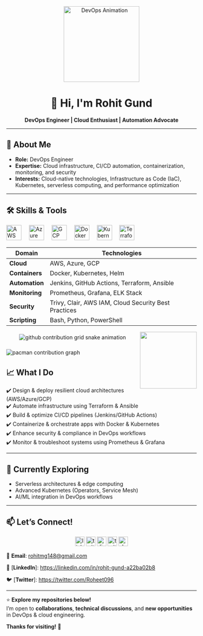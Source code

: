 <div align="center">
  <img height="200" src="YOUR_CHOSEN_GIF_URL" alt="DevOps Animation"/>
</div>

<h1 align="center">👋 Hi, I'm Rohit Gund</h1>
<p align="center"><strong>DevOps Engineer | Cloud Enthusiast | Automation Advocate</strong></p>

---

## 🚀 About Me  
- **Role:** DevOps Engineer  
- **Expertise:** Cloud infrastructure, CI/CD automation, containerization, monitoring, and security  
- **Interests:** Cloud-native technologies, Infrastructure as Code (IaC), Kubernetes, serverless computing, and performance optimization  

---

## 🛠️ Skills & Tools  

<div align="left">
  <img src="https://cdn.jsdelivr.net/gh/devicons/devicon/icons/amazonwebservices/amazonwebservices-line-wordmark.svg" height="40" alt="AWS logo" />
  <img width="12" />
  <img src="https://cdn.jsdelivr.net/gh/devicons/devicon/icons/azure/azure-original.svg" height="40" alt="Azure logo" />
  <img width="12" />
  <img src="https://cdn.jsdelivr.net/gh/devicons/devicon/icons/googlecloud/googlecloud-original.svg" height="40" alt="GCP logo" />
  <img width="12" />
  <img src="https://cdn.jsdelivr.net/gh/devicons/devicon/icons/docker/docker-original.svg" height="40" alt="Docker logo" />
  <img width="12" />
  <img src="https://cdn.jsdelivr.net/gh/devicons/devicon/icons/kubernetes/kubernetes-plain.svg" height="40" alt="Kubernetes logo" />
  <img width="12" />
  <img src="https://cdn.jsdelivr.net/gh/devicons/devicon/icons/terraform/terraform-original.svg" height="40" alt="Terraform logo" />
</div>

| **Domain**        | **Technologies**                                          |
|------------------|------------------------------------------------------------|
| **Cloud**         | AWS, Azure, GCP                                           |
| **Containers**    | Docker, Kubernetes, Helm                                  |
| **Automation**    | Jenkins, GitHub Actions, Terraform, Ansible               |
| **Monitoring**    | Prometheus, Grafana, ELK Stack                            |
| **Security**      | Trivy, Clair, AWS IAM, Cloud Security Best Practices      |
| **Scripting**     | Bash, Python, PowerShell                                  |


<img align="right" height="150" src="https://user-images.githubusercontent.com/74038190/212749447-bfb7e725-6987-49d9-ae85-2015e3e7cc41.gif" />

###

<div align="center">
  <picture>
    <source media="(prefers-color-scheme: dark)" srcset="https://raw.githubusercontent.com/hasanmonsur/hasanmonsur/main/github-user-contribution.svg">
    <source media="(prefers-color-scheme: light)" srcset="https://raw.githubusercontent.com/hasanmonsur/hasanmonsur/main/github-user-contribution.svg">
    <img alt="github contribution grid snake animation" src="https://raw.githubusercontent.com/hasanmonsur/hasanmonsur/main/github-user-contribution.svg">
  </picture>
</div>

###

<picture>
  <source media="(prefers-color-scheme: dark)" srcset="https://raw.githubusercontent.com/maurodesouza/maurodesouza/output/pacman-contribution-graph-dark.svg">
  <source media="(prefers-color-scheme: light)" srcset="https://raw.githubusercontent.com/maurodesouza/maurodesouza/output/pacman-contribution-graph.svg">
  <img alt="pacman contribution graph" src="https://raw.githubusercontent.com/maurodesouza/maurodesouza/output/pacman-contribution-graph.svg">
</picture>

###

## 📈 What I Do  
✔️ Design & deploy resilient cloud architectures (AWS/Azure/GCP)  
✔️ Automate infrastructure using Terraform & Ansible  
✔️ Build & optimize CI/CD pipelines (Jenkins/GitHub Actions)  
✔️ Containerize & orchestrate apps with Docker & Kubernetes  
✔️ Enhance security & compliance in DevOps workflows  
✔️ Monitor & troubleshoot systems using Prometheus & Grafana  

---

## 🌱 Currently Exploring  
- Serverless architectures & edge computing  
- Advanced Kubernetes (Operators, Service Mesh)  
- AI/ML integration in DevOps workflows  

---

## 📫 Let’s Connect!  

<div align="center">
  <img src="https://img.shields.io/static/v1?message=LinkedIn&logo=linkedin&label=&color=0077B5&logoColor=white&labelColor=&style=for-the-badge" height="25" alt="linkedin logo"  />
  <img src="https://img.shields.io/static/v1?message=Twitter&logo=twitter&label=&color=1DA1F2&logoColor=white&labelColor=&style=for-the-badge" height="25" alt="twitter logo"  />
  <img src="https://img.shields.io/static/v1?message=Discord&logo=discord&label=&color=7289DA&logoColor=white&labelColor=&style=for-the-badge" height="25" alt="discord logo"  />
  <img src="https://img.shields.io/static/v1?message=Twitch&logo=twitch&label=&color=9146FF&logoColor=white&labelColor=&style=for-the-badge" height="25" alt="twitch logo"  />
  <img src="https://img.shields.io/static/v1?message=dev.to&logo=dev.to&label=&color=0A0A0A&logoColor=white&labelColor=&style=for-the-badge" height="25" alt="devto logo"  />
</div>

📧 **Email**: rohitmg148@gmail.com  

🔗 [**LinkedIn**]: https://linkedin.com/in/rohit-gund-a22ba02b8

🐦 [**Twitter**]: https://twitter.com/Roheet096


---

⭐ **Explore my repositories below!**  
I’m open to **collaborations**, **technical discussions**, and **new opportunities** in DevOps & cloud engineering.  

**Thanks for visiting!** 🚀
